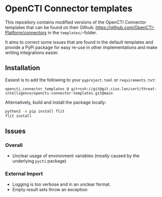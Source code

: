 

# OpenCTI Connector templates

This repository contains modified versions of the OpenCTI Connector templates that can be found on their Github: https://github.com/OpenCTI-Platform/connectors in the `templates/`-folder.

It aims to correct some issues that are found in the default templates and provide a PyPi package for easy re-use in other implementations and make writing integrations easier.


## Installation

Easiest is to add the following to your `pyproject.toml` or `requirements.txt`:

`opencti_connector_templates @ git+ssh://git@git.ciso.lan/cert/threat-intelligence/opencti-connector-templates.git@main`

Alternatively, build and install the package locally:

```bash
python3 -m pip install flit
flit install
```

## Issues

### Overall

 - Unclear usage of environment variables (mostly caused by the underlying `pycti` package)


### External Import

 - Logging is too verbose and in an unclear format.
 - Empty result sets throw an exception